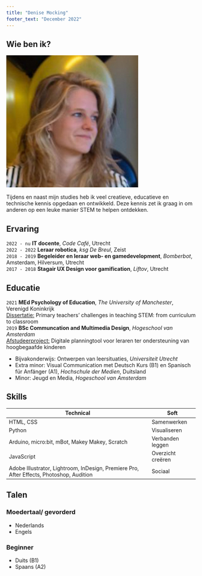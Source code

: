 ```yaml
---
title: "Denise Mocking"
footer_text: "December 2022"
---
```

## Wie ben ik?

<img class="profile-picture" src="profile.jpg">

Tijdens en naast mijn studies heb ik veel creatieve, educatieve en technische kennis opgedaan en ontwikkeld. Deze kennis zet ik graag in om anderen op een leuke manier STEM te helpen ontdekken.

## Ervaring
`2022 - nu`
**IT docente**, *Code Café*, Utrecht\
`2022 - 2022`
**Leraar robotica**, *ksg De Breul*, Zeist\
`2018 - 2019`
**Begeleider en leraar web- en gamedevelopment**, *Bomberbot*, Amsterdam, Hilversum, Utrecht\
`2017 - 2018`
**Stagair UX Design voor gamification**, *Liftov*, Utrecht

## Educatie
`2021`
**MEd Psychology of Education**, *The University of Manchester*, Verenigd Koninkrijk\
<ins>Dissertatie:</ins> Primary teachers’ challenges in teaching STEM: from curriculum to classroom\
`2019`
**BSc Communcation and Multimedia Design**, *Hogeschool van Amsterdam*\
<ins>Afstudeerproject:</ins> Digitale planningtool voor leraren ter ondersteuning van hoogbegaafde kinderen
- Bijvakonderwijs: Ontwerpen van leersituaties, *Universiteit Utrecht*
- Extra minor: Visual Communication met Deutsch Kurs (B1) en Spanisch für Anfänger (A1), *Hochschule der Medien*, Duitsland
- Minor: Jeugd en Media, *Hogeschool van Amsterdam*

## Skills

| Technical          | Soft                 |
| ------------------ | -------------------- |
| HTML, CSS          | Samenwerken          |
| Python             | Visualiseren
| Arduino, micro:bit, mBot, Makey Makey, Scratch | Verbanden leggen |
| JavaScript         | Overzicht creëren |
| Adobe Illustrator, Lightroom, InDesign, Premiere Pro, After Effects, Photoshop, Audition | Sociaal

## Talen
### Moedertaal/ gevorderd
- Nederlands
- Engels

### Beginner
- Duits (B1)
- Spaans (A2)
